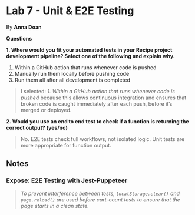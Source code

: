 # Lab 7 - Unit & E2E Testing
By **Anna Doan**

**Questions**

**1. Where would you fit your automated tests in your Recipe project development pipeline? Select one of the following and explain why.**

1. Within a GitHub action that runs whenever code is pushed
2. Manually run them locally before pushing code
3. Run them all after all development is completed

> I selected: *1. Within a GitHub action that runs whenever code is pushed* because this allows continuous integration and ensures that broken code is caught immediately after each push, before it’s merged or deployed.

**2. Would you use an end to end test to check if a function is returning the correct output? (yes/no)**

> No. E2E tests check full workflows, not isolated logic. Unit tests are more appropriate for function output.

## Notes
### Expose: E2E Testing with Jest-Puppeteer

> *To prevent interference between tests, `localStorage.clear()` and `page.reload()` are used before cart-count tests to ensure that the page starts in a clean state.*








